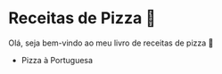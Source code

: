 # Receitas de Pizza :pizza:



Olá, seja bem-vindo ao meu livro de receitas de pizza :wave:

- Pizza à Portuguesa

